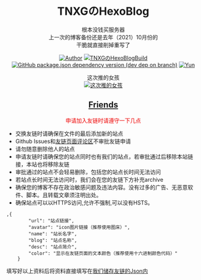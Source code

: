 <h1 align="center">TNXGのHexoBlog</h1>
<div align="center">

根本没钱买服务器<br>上一次的博客备份还是去年（2021）10月份的<br>干脆就直接削掉重写了

[![Author](https://img.shields.io/badge/Author-tianxiang-orange)](https://github.com/ChenYFan)
[![TNXGのHexoBlogBuild](https://github.com/TNXG/tnxg.github.io/actions/workflows/hexo.yml/badge.svg)](https://github.com/TNXG/tnxg.github.io/actions/workflows/hexo.yml)
[![GitHub package.json dependency version (dev dep on branch)](https://img.shields.io/github/package-json/dependency-version/YunYouJun/yunyoujun.github.io/hexo/hexo?logo=hexo)](https://hexo.io)
[![Yun](https://img.shields.io/badge/Theme-Yun-blue)](https://github.com/YunYouJun/hexo-theme-yun/)

这次推的女孩<br>
[![这次推的女孩](https://unv-shield.librian.net/api/unv_shield?url=https://i0.hdslb.com/bfs/album/2439cd0ecf55e69f1a08fb01d659b0da34d779ac.png&scale=2&txt=%E6%B4%9B%E5%A4%A9%E4%BE%9D)](https://space.bilibili.com/36081646)
</div>

<h2 align="center"><a href="https://tnxg.loyunet.cn/links/">Friends</a></h2>



<div align="center"><font color="#ee000" >申请加入友链时请遵守一下几点</font></div>

+ 交换友链时请确保在文件的最后添加新的站点
+ Github Issues和[友链页面评论区](https://tnxg.loyunet.cn/links/)不审批友链申请
+ 请勿随意删除他人的站点
+ 申请友链时请确保您的站点同时也有我们的站点，若审批通过后移除本站链接，本站也将移除友链
+ 审批通过的站点不会轻易删除，包括您的站点长时间无法访问
+ 若站点长时间无法访问时，我们会在您的友链下方补充archive
+ 确保您的博客不存在政治敏感问题及违法内容。没有过多的广告、无恶意软件、脚本。且转载文章须注明出处。
+ 确保站点可以以HTTPS访问,允许不强制,可以没有HSTS。

```
,{
        "url": "站点链接",
        "avatar": "icon图片链接（推荐使用图床）",
        "name": "站长名字",
        "blog": "站点名称",
        "desc": "站点简介",
        "color": "显示在友链页面的文本颜色（推荐使用十六进制颜色代码）"
    }
```
填写好以上资料后将资料直接填写在[我们储存友链的Json内](https://github.com/TNXG/TNXG/blob/master/data/links.json)